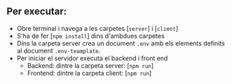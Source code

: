 ## Per executar:
- Obre terminal i navega a les carpetes [`server`] i [`client`]
- S'ha de fer [`npm install`] dins d'ambdues carpetes
- Dins la carpeta server crea un document `.env` amb els elements definits al document `.env-teamplate`.
- Per iniciar el servidor executa el backend i front end 
    - Backend: dintre la carpeta server: [`npm run`]
    - Frontend: dintre la carpeta client: [`npm run`]

